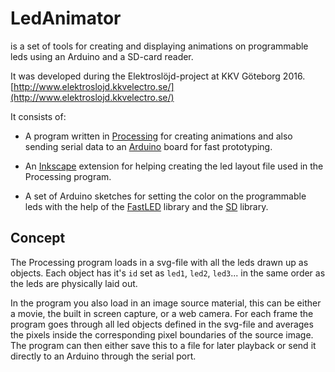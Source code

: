 # LedAnimator

is a set of tools for creating and displaying animations on programmable leds using an Arduino and a SD-card reader. 

It was developed during the Elektroslöjd-project at KKV Göteborg 2016.
[http://www.elektroslojd.kkvelectro.se/](http://www.elektroslojd.kkvelectro.se/)


It consists of:

* A program written in [Processing](https://processing.org/) for creating animations and also sending serial data to an [Arduino](https://www.arduino.cc/) board for fast prototyping. 

* An [Inkscape](https://inkscape.org) extension for helping creating the led layout file used in the Processing program. 

* A set of Arduino sketches for setting the color on the programmable leds with the help of the [FastLED](http://fastled.io/) library and the [SD](https://www.arduino.cc/en/Reference/SD) library. 



## Concept
The Processing program loads in a svg-file with all the leds drawn up as objects. Each object has it's `id` set as `led1`, `led2`, `led3`... in the same order as the leds are physically laid out. 

In the program you also load in an image source material, this can be either a movie, the built in screen capture, or a web camera. For each frame the program goes through all led objects defined in the svg-file and averages the pixels inside the corresponding pixel boundaries of the source image. The program can then either save this to a file for later playback or send it directly to an Arduino through the serial port. 
